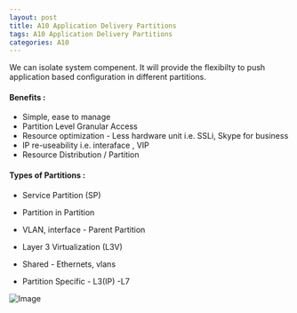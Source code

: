 ```yaml
---
layout: post
title: A10 Application Delivery Partitions
tags: A10 Application Delivery Partitions
categories: A10
---
```


We can isolate system compenent. It will provide the flexibilty to push application based configuration in different partitions.

#### Benefits :

- Simple, ease to manage
- Partition Level Granular Access
- Resource optimization - Less hardware unit i.e. SSLi, Skype for business
- IP re-useability i.e. interaface , VIP
- Resource Distribution / Partition

#### Types of Partitions :

- Service Partition (SP)
 - Partition in Partition
 - VLAN, interface - Parent Partition

 - Layer 3 Virtualization (L3V)
  - Shared - Ethernets, vlans
  - Partition Specific - L3(IP) -L7

![Image](/img/partitions.png)  

  

